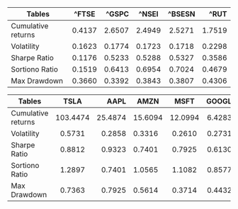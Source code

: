 | Tables        | ^FTSE     | ^GSPC  | ^NSEI       | ^BSESN           | ^RUT  |
| ------------- |:-------------:| -----:| ------------- |:-------------:| -----:|
| Cumulative returns     | 0.4137 | 2.6507 | 2.4949      | 2.5271 | 1.7519 |
| Volatility     | 0.1623      |  0.1774 | 0.1723 | 0.1718      |    0.2298 |
| Sharpe Ratio      | 0.1176 | 0.5233 | 0.5288      | 0.5327 | 0.3586 |
| Sortiono Ratio      | 0.1519      |   0.6413 | 0.6954 | 0.7024      |    0.4679 |
| Max Drawdown      | 0.3660 | 0.3392 | 0.3843      | 0.3807 | 0.4306 |

| Tables        | TSLA     | AAPL  | AMZN       | MSFT           | GOOGL  |
| ------------- |:-------------:| -----:| ------------- |:-------------:| -----:|
| Cumulative returns     | 103.4474 | 25.4874 | 15.6094      | 12.0994 | 6.4283 |
| Volatility     | 0.5731      |  0.2858 |  0.3316 | 0.2610      |   0.2731 |
| Sharpe Ratio      | 0.8812 | 0.9323      | 0.7401 | 0.7925 |  0.6130 |
| Sortiono Ratio      | 1.2897      | 0.7401   | 1.0565 |    1.1082   |   0.8577 |
| Max Drawdown      | 0.7363 | 0.7925 | 0.5614     | 0.3714 | 0.4432 |
